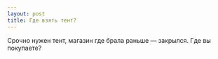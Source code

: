 ```yaml
---
layout: post 
title: Где взять тент? 
--- 
```

Срочно нужен тент, магазин где брала раньше — закрылся. Где вы покупаете?